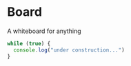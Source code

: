 # Board
A whiteboard for anything

```javascript
while (true) {
  console.log("under construction...")
}
```
